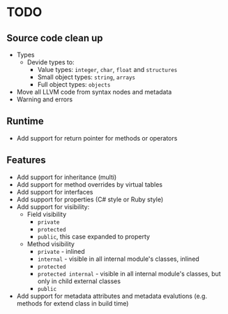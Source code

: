 TODO
====

Source code clean up
--------------------
* Types
    * Devide types to:
        * Value types: `integer`, `char`, `float` and `structures`
        * Small object types: `string`, `arrays`
        * Full object types: `objects`
* Move all LLVM code from syntax nodes and metadata
* Warning and errors

Runtime
-------
* Add support for return pointer for methods or operators

Features
--------
* Add support for inheritance (multi)
* Add support for method overrides by virtual tables
* Add support for interfaces
* Add support for properties (C# style or Ruby style)
* Add support for visibility:
    * Field visibility
        * `private`
        * `protected`
        * `public`, this case expanded to property
    * Method visibility
        * `private`   - inlined
        * `internal`  - visible in all internal module's classes, inlined
        * `protected`
        * `protected internal` - visible in all internal module's classes, but only in child external classes
        * `public`
* Add support for metadata attributes and metadata evalutions (e.g. methods for extend class in build time)